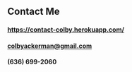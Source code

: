 ## Contact Me
#### https://contact-colby.herokuapp.com/
#### colbyackerman@gmail.com
#### (636) 699-2060

